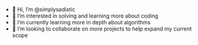 - 👋 Hi, I’m @simplysadistic
- 👀 I’m interested in solving and learning more about coding
- 🌱 I’m currently learning more in depth about algorithms 
- 💞️ I’m looking to collaborate on more projects to help expand my current scope 

<!---
simplysadistic/simplysadistic is a ✨ special ✨ repository because its `README.md` (this file) appears on your GitHub profile.
You can click the Preview link to take a look at your changes.
--->
